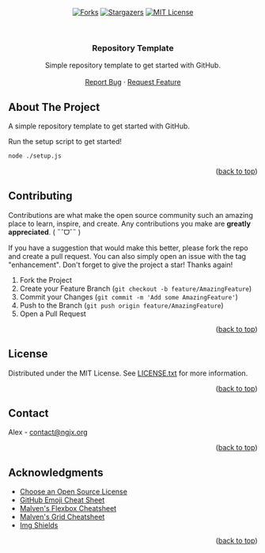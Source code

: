<!-- Ignore line-length -->
<!-- markdownlint-disable MD013 -->

<!-- Allow HTML -->
<!-- markdownlint-disable MD033 -->

<!-- Allow multiple empty lines -->
<!-- markdownlint-disable MD012 -->

<!-- Allow HTML top-level heading -->
<!-- markdownlint-disable MD041 -->

<a name="readme-top"></a>

<!-- PROJECT SHIELDS -->
<div align="center">

<a href="[forks-url]">[![Forks][forks-shield]][forks-url]</a>
<a href="[stars-url]">[![Stargazers][stars-shield]][stars-url]</a>
<a href="[license-url]">[![MIT License][license-shield]][license-url]</a>

</div>

<!-- PROJECT LOGO -->
<br />
<div align="center">
  <h3 align="center">Repository Template</h3>

  <p align="center">
    Simple repository template to get started with GitHub.
    <br />
    <br />
    <a href="https://github.com/caffeine-addictt/template/issues">Report Bug</a>
    ·
    <a href="https://github.com/caffeine-addictt/template/issues">Request Feature</a>
  </p>
</div>

<!-- ABOUT THE PROJECT -->

## About The Project

A simple repository template to get started with GitHub.

Run the setup script to get started!

```sh
node ./setup.js
```

<p align="right">(<a href="#readme-top">back to top</a>)</p>

<!-- CONTRIBUTING -->

## Contributing

Contributions are what make the open source community such an amazing place to learn, inspire, and create. Any contributions you make are **greatly appreciated**. ( ˶ˆᗜˆ˵ )

If you have a suggestion that would make this better, please fork the repo and create a pull request. You can also simply open an issue with the tag "enhancement".
Don't forget to give the project a star! Thanks again!

1. Fork the Project
2. Create your Feature Branch (`git checkout -b feature/AmazingFeature`)
3. Commit your Changes (`git commit -m 'Add some AmazingFeature'`)
4. Push to the Branch (`git push origin feature/AmazingFeature`)
5. Open a Pull Request

<p align="right">(<a href="#readme-top">back to top</a>)</p>

<!-- LICENSE -->

## License

Distributed under the MIT License. See [LICENSE.txt](./LICENSE.txt) for more information.

<p align="right">(<a href="#readme-top">back to top</a>)</p>

<!-- CONTACT -->

## Contact

Alex - [contact@ngjx.org](mailto:contact@ngjx.org)

<p align="right">(<a href="#readme-top">back to top</a>)</p>

<!-- ACKNOWLEDGMENTS -->

## Acknowledgments

- [Choose an Open Source License](https://choosealicense.com)
- [GitHub Emoji Cheat Sheet](https://www.webpagefx.com/tools/emoji-cheat-sheet)
- [Malven's Flexbox Cheatsheet](https://flexbox.malven.co/)
- [Malven's Grid Cheatsheet](https://grid.malven.co/)
- [Img Shields](https://shields.io)

<p align="right">(<a href="#readme-top">back to top</a>)</p>

<!-- MARKDOWN LINKS & IMAGES -->
<!-- https://www.markdownguide.org/basic-syntax/#reference-style-links -->

[forks-shield]: https://img.shields.io/github/forks/caffeine-addictt/template.svg?style=for-the-badge
[forks-url]: https://github.com/caffeine-addictt/template/network/members
[stars-shield]: https://img.shields.io/github/stars/caffeine-addictt/template.svg?style=for-the-badge&color=yellow
[stars-url]: https://github.com/caffeine-addictt/template/stargazers
[license-shield]: https://img.shields.io/github/license/caffeine-addictt/template.svg?style=for-the-badge
[license-url]: https://github.com/caffeine-addictt/template/blob/master/LICENSE.txt
